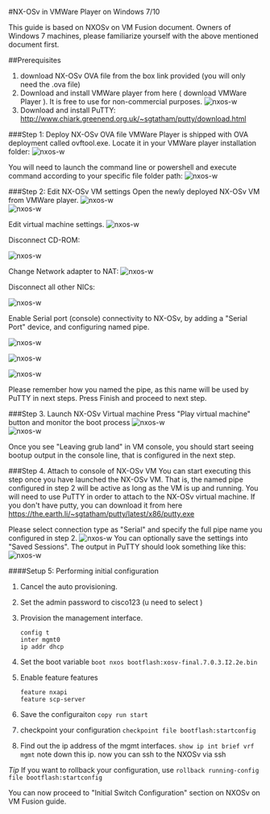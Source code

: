 #NX-OSv in VMWare Player on Windows 7/10

This guide is based on NXOSv on VM Fusion document.
Owners of Windows 7 machines, please familiarize yourself with the above mentioned document first.

##Prerequisites
1. download NX-OSv OVA file from the box link provided (you will only need the .ova file)
2. Download and install VMWare player from here ( download VMWare Player ). It is free to use for non-commercial purposes.
    ![nxos-w](/images/nxosv-w-1.png)
3. Download and install PuTTY: http://www.chiark.greenend.org.uk/~sgtatham/putty/download.html

###Step 1: Deploy NX-OSv OVA file
VMWare Player is shipped with OVA deployment called ovftool.exe. Locate it in your VMWare player installation folder:
![nxos-w](/images/nxosv-w-2.png)

You will need to launch the command line or powershell and execute command according to your specific file folder path:
![nxos-w](/images/nxosv-w-3.png)

###Step 2: Edit NX-OSv VM settings
Open the newly deployed NX-OSv VM from VMWare player.
![nxos-w](/images/nxosv-w-4.png)  
![nxos-w](/images/nxosv-w-5.png)

Edit virtual machine settings.
![nxos-w](/images/nxosv-w-6.png)

Disconnect CD-ROM:   

![nxos-w](/images/nxosv-w-7.png)

Change Network adapter to NAT:
![nxos-w](/images/nxosv-w-8.png)

Disconnect all other NICs:

![nxos-w](/images/nxosv-w-9.png)

Enable Serial port (console) connectivity to NX-OSv, by adding a "Serial Port" device, and configuring named pipe.

![nxos-w](/images/nxosv-w-10.png)  

![nxos-w](/images/nxosv-w-11.png)

![nxos-w](/images/nxosv-w-12.png)

Please remember how you named the pipe, as this name will be used by PuTTY in next steps.
Press Finish and proceed to next step.

###Step 3. Launch NX-OSv Virtual machine
Press "Play virtual machine" button and monitor the boot process
![nxos-w](/images/nxosv-w-14.png)  
![nxos-w](/images/nxosv-w-15.png)

Once you see "Leaving grub land" in VM console, you should start seeing bootup output in the console line, that is configured in the next step.

###Step 4. Attach to console of NX-OSv VM
You can start executing this step once you have launched the NX-OSv VM. That is, the named pipe configured in step 2 will be active as long as the VM is up and running.
You will need to use PuTTY in order to attach to the NX-OSv virtual machine.  If you don't have putty, you can download it from here https://the.earth.li/~sgtatham/putty/latest/x86/putty.exe

Please select connection type as "Serial" and specify the full pipe name you configured in step 2.
![nxos-w](/images/nxosv-w-16.png)
You can optionally save the settings into "Saved Sessions".
The output in PuTTY should look something like this:
![nxos-w](/images/nxosv-w-17.png)

####Setup 5: Performing initial configuration
1. Cancel the auto provisioning.  
2. Set the admin password to cisco123  (u need to select )
1. Provision the management interface.
    ```
    config t
    inter mgmt0
    ip addr dhcp
    ```
5. Set the boot variable
    `boot nxos bootflash:xosv-final.7.0.3.I2.2e.bin`

6. Enable feature features
    ```
    feature nxapi
    feature scp-server
    ```
6. Save the configuraiton
    `copy run start`
7. checkpoint your configuration
    `checkpoint file bootflash:startconfig`

7. Find out the ip address of the mgmt interfaces.
    `show ip int brief vrf mgmt`
    note down this ip.  now you can ssh to the NXOSv via ssh

*Tip*
If you want to rollback your configuration, use
`rollback running-config file bootflash:startconfig`

You can now proceed  to "Initial Switch Configuration" section on NXOSv on VM Fusion guide.
